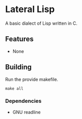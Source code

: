 # Lateral Lisp
A basic dialect of Lisp written in C.

## Features
- None

## Building

Run the provide makefile.

`make all`

### Dependencies

- GNU readline
